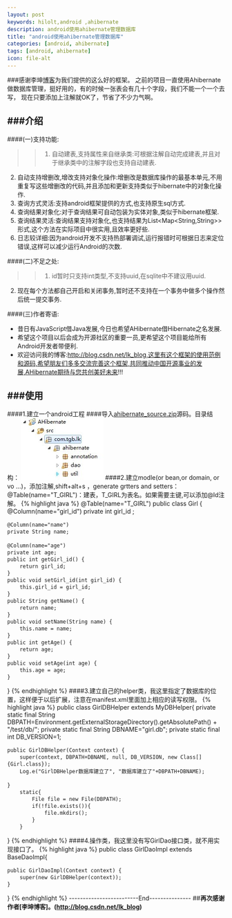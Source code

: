 ```yaml
---
layout: post
keywords: hilolt,android ,ahibernate
description: android使用ahibernate管理数据库
title: "android使用ahibernate管理数据库"
categories: [android, ahibernate]
tags: [android, ahibernate]
icon: file-alt
---
```

###感谢李坤[博客](http://blog.csdn.net/lk_blog)为我们提供的这么好的框架。
之前的项目一直使用Ahibernate做数据库管理，挺好用的，有的时候一张表会有几十个字段，我们不能一个一个去写，
现在只要添加上注解就OK了，节省了不少力气啊。


###介绍
---

####(一)支持功能: 

>>1. 自动建表,支持属性来自继承类:可根据注解自动完成建表,并且对于继承类中的注解字段也支持自动建表.   
 2. 自动支持增删改,增改支持对象化操作:增删改是数据库操作的最基本单元,不用重复写这些增删改的代码,并且添加和更新支持类似于hibernate中的对象化操作.  
 3. 查询方式灵活:支持android框架提供的方式,也支持原生sql方式.  
 4. 查询结果对象化:对于查询结果可自动包装为实体对象,类似于hibernate框架.  
 5. 查询结果灵活:查询结果支持对象化,也支持结果为List<Map<String,String>>形式,这个方法在实际项目中很实用,且效率更好些.  
 6. 日志较详细:因为android开发不支持热部署调试,运行报错时可根据日志来定位错误,这样可以减少运行Android的次数.   

####(二)不足之处: 

>>1. id暂时只支持int类型,不支持uuid,在sqlite中不建议用uuid.
2. 现在每个方法都自己开启和关闭事务,暂时还不支持在一个事务中做多个操作然后统一提交事务. 

####(三)作者寄语:

* 昔日有JavaScript借Java发展,今日也希望AHibernate借Hibernate之名发展.  
* 希望这个项目以后会成为开源社区的重要一员,更希望这个项目能给所有Android开发者带便利.  
* 欢迎访问我的博客:http://blog.csdn.net/lk_blog,这里有这个框架的使用范例和源码,希望朋友们多多交流完善这个框架,共同推动中国开源事业的发展,AHibernate期待与您共创美好未来!!!  

###使用
---
####1.建立一个android工程
####导入[ahibernate_source.zip](/assets/download/ahibernate_source.zip)源码。目录结构：
![ahibernate](/assets/images/ahibernate.jpg)
####2.建立modle(or bean,or domain, or vo ...)，添加注解,shift+alt+s ，generate grtters and setters：
	@Table(name="T_GIRL")：建表，T_GIRL为表名。如果需要主键,可以添加@Id注解。
{% highlight java %}
@Table(name="T_GIRL")
public class Girl {
	@Column(name="girl_id")
	private int girl_id ;
	
	@Column(name="name")
	private String name;
	
	@Column(name="age")
	private int age;
	public int getGirl_id() {
		return girl_id;
	}
	public void setGirl_id(int girl_id) {
		this.girl_id = girl_id;
	}
	public String getName() {
		return name;
	}
	public void setName(String name) {
		this.name = name;
	}
	public int getAge() {
		return age;
	}
	public void setAge(int age) {
		this.age = age;
	}

}
{% endhighlight %}
####3.建立自己的helper类，我这里指定了数据库的位置，这样便于以后扩展，注意在manifest.xml里面加上相应的读写权限。
{% highlight java %}
public class GirlDBHelper extends MyDBHelper{
	private static final String DBPATH=Environment.getExternalStorageDirectory().getAbsolutePath() + "/test/db/";
	private static final String DBNAME="girl.db";
	private static final int DB_VERSION=1;

	public GirlDBHelper(Context context) {
		super(context, DBPATH+DBNAME, null, DB_VERSION, new Class[]{Girl.class});
		Log.e("GirlDBHelper数据库建立了", "数据库建立了"+DBPATH+DBNAME);
		
	}
		static{
			File file = new File(DBPATH);
			if(!file.exists()){
				file.mkdirs();
			}
		}
}
{% endhighlight %}
####4.操作类，我这里没有写GirlDao接口类，就不用实现接口了。
{% highlight java %}
public class GirlDaoImpl extends BaseDaoImpl<Girl>{

	public GirlDaoImpl(Context context) {
		super(new GirlDBHelper(context));
	}
	
}
{% endhighlight %}
-------------------------End---------------
##**再次感谢作者[李坤博客]。(http://blog.csdn.net/lk_blog)**



